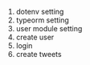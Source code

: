 1. dotenv setting
2. typeorm setting
3. user module setting
4. create user
5. login
6. create tweets
